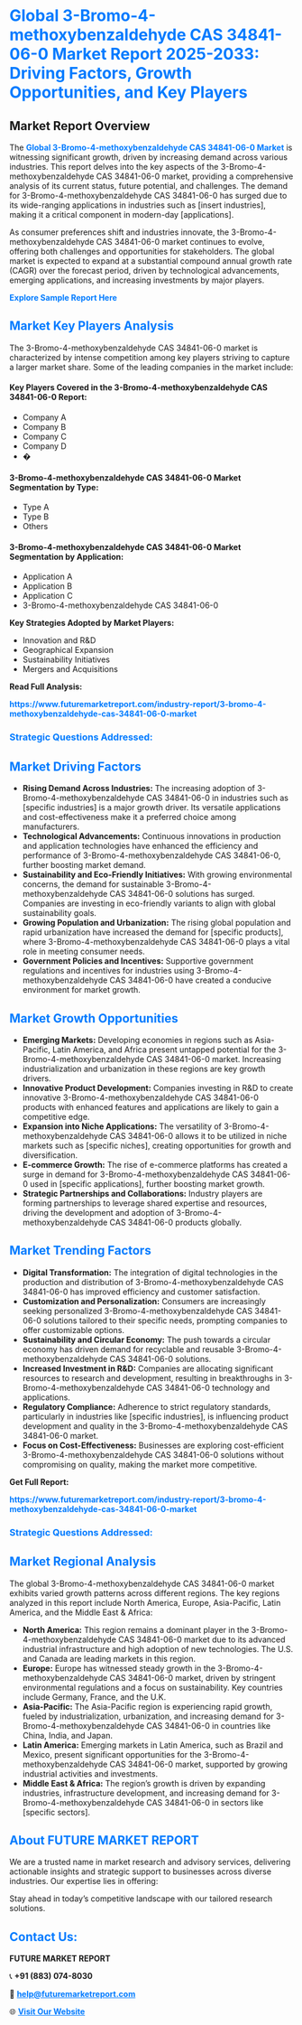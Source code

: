 <h1 style="color: #007BFF;">Global 3-Bromo-4-methoxybenzaldehyde CAS 34841-06-0 Market Report 2025-2033: Driving Factors, Growth Opportunities, and Key Players</h1>

<section id="overview">
<h2>Market Report Overview</h2>
<p>The <a href="https://www.futuremarketreport.com/industry-report/3-bromo-4-methoxybenzaldehyde-cas-34841-06-0-market" style="color: #007BFF; text-decoration: none;"><strong>Global 3-Bromo-4-methoxybenzaldehyde CAS 34841-06-0 Market</strong></a> is witnessing significant growth, driven by increasing demand across various industries. This report delves into the key aspects of the 3-Bromo-4-methoxybenzaldehyde CAS 34841-06-0 market, providing a comprehensive analysis of its current status, future potential, and challenges. The demand for 3-Bromo-4-methoxybenzaldehyde CAS 34841-06-0 has surged due to its wide-ranging applications in industries such as [insert industries], making it a critical component in modern-day [applications].</p>
<p>As consumer preferences shift and industries innovate, the 3-Bromo-4-methoxybenzaldehyde CAS 34841-06-0 market continues to evolve, offering both challenges and opportunities for stakeholders. The global market is expected to expand at a substantial compound annual growth rate (CAGR) over the forecast period, driven by technological advancements, emerging applications, and increasing investments by major players.</p>
</section>

<section id="overview">
<p><a href="https://www.futuremarketreport.com/request-sample/reportId=112369" style="color: #007BFF; text-decoration: none;"><strong>Explore Sample Report Here</strong></a></p>
</section>

<section id="key-players">
<h2 style="color: #007BFF;">Market Key Players Analysis</h2>
<p>The 3-Bromo-4-methoxybenzaldehyde CAS 34841-06-0 market is characterized by intense competition among key players striving to capture a larger market share. Some of the leading companies in the market include:</p>
<h4>Key Players Covered in the 3-Bromo-4-methoxybenzaldehyde CAS 34841-06-0 Report:</h4>
<ul><li>Company A</li><li>Company B</li><li>Company C</li><li>Company D</li><li>�</li></ul>
<h4>3-Bromo-4-methoxybenzaldehyde CAS 34841-06-0 Market Segmentation by Type:</h4>
<ul><li>Type A</li><li>Type B</li><li>Others</li></ul>

<h4>3-Bromo-4-methoxybenzaldehyde CAS 34841-06-0 Market Segmentation by Application:</h4>
<ul><li>Application A</li><li>Application B</li><li>Application C</li><li>3-Bromo-4-methoxybenzaldehyde CAS 34841-06-0</li></ul>
<p><strong>Key Strategies Adopted by Market Players:</strong></p>
<ul>
<li>Innovation and R&D</li>
<li>Geographical Expansion</li>
<li>Sustainability Initiatives</li>
<li>Mergers and Acquisitions</li>
</ul>
</section>

<section>
<p><strong>Read Full Analysis: </strong></p><a href="https://www.futuremarketreport.com/industry-report/3-bromo-4-methoxybenzaldehyde-cas-34841-06-0-market" style="color: #007BFF; text-decoration: none;"><strong>https://www.futuremarketreport.com/industry-report/3-bromo-4-methoxybenzaldehyde-cas-34841-06-0-market</strong></a>
<h3 style="color: #007BFF;">Strategic Questions Addressed:</h3>
</section>

<section id="driving-factors">
<h2 style="color: #007BFF;">Market Driving Factors</h2>
<ul>
<li><strong>Rising Demand Across Industries:</strong> The increasing adoption of 3-Bromo-4-methoxybenzaldehyde CAS 34841-06-0 in industries such as [specific industries] is a major growth driver. Its versatile applications and cost-effectiveness make it a preferred choice among manufacturers.</li>
<li><strong>Technological Advancements:</strong> Continuous innovations in production and application technologies have enhanced the efficiency and performance of 3-Bromo-4-methoxybenzaldehyde CAS 34841-06-0, further boosting market demand.</li>
<li><strong>Sustainability and Eco-Friendly Initiatives:</strong> With growing environmental concerns, the demand for sustainable 3-Bromo-4-methoxybenzaldehyde CAS 34841-06-0 solutions has surged. Companies are investing in eco-friendly variants to align with global sustainability goals.</li>
<li><strong>Growing Population and Urbanization:</strong> The rising global population and rapid urbanization have increased the demand for [specific products], where 3-Bromo-4-methoxybenzaldehyde CAS 34841-06-0 plays a vital role in meeting consumer needs.</li>
<li><strong>Government Policies and Incentives:</strong> Supportive government regulations and incentives for industries using 3-Bromo-4-methoxybenzaldehyde CAS 34841-06-0 have created a conducive environment for market growth.</li>
</ul>
</section>

<section id="growth-opportunities">
<h2 style="color: #007BFF;">Market Growth Opportunities</h2>
<ul>
<li><strong>Emerging Markets:</strong> Developing economies in regions such as Asia-Pacific, Latin America, and Africa present untapped potential for the 3-Bromo-4-methoxybenzaldehyde CAS 34841-06-0 market. Increasing industrialization and urbanization in these regions are key growth drivers.</li>
<li><strong>Innovative Product Development:</strong> Companies investing in R&D to create innovative 3-Bromo-4-methoxybenzaldehyde CAS 34841-06-0 products with enhanced features and applications are likely to gain a competitive edge.</li>
<li><strong>Expansion into Niche Applications:</strong> The versatility of 3-Bromo-4-methoxybenzaldehyde CAS 34841-06-0 allows it to be utilized in niche markets such as [specific niches], creating opportunities for growth and diversification.</li>
<li><strong>E-commerce Growth:</strong> The rise of e-commerce platforms has created a surge in demand for 3-Bromo-4-methoxybenzaldehyde CAS 34841-06-0 used in [specific applications], further boosting market growth.</li>
<li><strong>Strategic Partnerships and Collaborations:</strong> Industry players are forming partnerships to leverage shared expertise and resources, driving the development and adoption of 3-Bromo-4-methoxybenzaldehyde CAS 34841-06-0 products globally.</li>
</ul>
</section>

<section id="trending-factors">
<h2 style="color: #007BFF;">Market Trending Factors</h2>
<ul>
<li><strong>Digital Transformation:</strong> The integration of digital technologies in the production and distribution of 3-Bromo-4-methoxybenzaldehyde CAS 34841-06-0 has improved efficiency and customer satisfaction.</li>
<li><strong>Customization and Personalization:</strong> Consumers are increasingly seeking personalized 3-Bromo-4-methoxybenzaldehyde CAS 34841-06-0 solutions tailored to their specific needs, prompting companies to offer customizable options.</li>
<li><strong>Sustainability and Circular Economy:</strong> The push towards a circular economy has driven demand for recyclable and reusable 3-Bromo-4-methoxybenzaldehyde CAS 34841-06-0 solutions.</li>
<li><strong>Increased Investment in R&D:</strong> Companies are allocating significant resources to research and development, resulting in breakthroughs in 3-Bromo-4-methoxybenzaldehyde CAS 34841-06-0 technology and applications.</li>
<li><strong>Regulatory Compliance:</strong> Adherence to strict regulatory standards, particularly in industries like [specific industries], is influencing product development and quality in the 3-Bromo-4-methoxybenzaldehyde CAS 34841-06-0 market.</li>
<li><strong>Focus on Cost-Effectiveness:</strong> Businesses are exploring cost-efficient 3-Bromo-4-methoxybenzaldehyde CAS 34841-06-0 solutions without compromising on quality, making the market more competitive.</li>
</ul>
</section>

<section>
<p><strong>Get Full Report: </strong></p><a href="https://www.futuremarketreport.com/industry-report/3-bromo-4-methoxybenzaldehyde-cas-34841-06-0-market" style="color: #007BFF; text-decoration: none;"><strong>https://www.futuremarketreport.com/industry-report/3-bromo-4-methoxybenzaldehyde-cas-34841-06-0-market</strong></a>
<h3 style="color: #007BFF;">Strategic Questions Addressed:</h3>
</section>


<section id="regional-analysis">
<h2 style="color: #007BFF;">Market Regional Analysis</h2>
<p>The global 3-Bromo-4-methoxybenzaldehyde CAS 34841-06-0 market exhibits varied growth patterns across different regions. The key regions analyzed in this report include North America, Europe, Asia-Pacific, Latin America, and the Middle East & Africa:</p>
<ul>
<li><strong>North America:</strong> This region remains a dominant player in the 3-Bromo-4-methoxybenzaldehyde CAS 34841-06-0 market due to its advanced industrial infrastructure and high adoption of new technologies. The U.S. and Canada are leading markets in this region.</li>
<li><strong>Europe:</strong> Europe has witnessed steady growth in the 3-Bromo-4-methoxybenzaldehyde CAS 34841-06-0 market, driven by stringent environmental regulations and a focus on sustainability. Key countries include Germany, France, and the U.K.</li>
<li><strong>Asia-Pacific:</strong> The Asia-Pacific region is experiencing rapid growth, fueled by industrialization, urbanization, and increasing demand for 3-Bromo-4-methoxybenzaldehyde CAS 34841-06-0 in countries like China, India, and Japan.</li>
<li><strong>Latin America:</strong> Emerging markets in Latin America, such as Brazil and Mexico, present significant opportunities for the 3-Bromo-4-methoxybenzaldehyde CAS 34841-06-0 market, supported by growing industrial activities and investments.</li>
<li><strong>Middle East & Africa:</strong> The region’s growth is driven by expanding industries, infrastructure development, and increasing demand for 3-Bromo-4-methoxybenzaldehyde CAS 34841-06-0 in sectors like [specific sectors].</li>
</ul>
</section>

<footer>
<h2 style="color: #007BFF;">About FUTURE MARKET REPORT</h2>
<p>We are a trusted name in market research and advisory services, delivering actionable insights and strategic support to businesses across diverse industries. Our expertise lies in offering:</p>

<p>Stay ahead in today’s competitive landscape with our tailored research solutions.</p>

<h2 style="color: #007BFF;">Contact Us:</h2>
<p><strong>FUTURE MARKET REPORT</strong></p>
<p>📞 <strong>+91 (883) 074-8030</strong></p>
<p>📧 <strong><a href="mailto:help@futuremarketreport.com" style="color: #007BFF;">help@futuremarketreport.com</a></strong></p>
<p>🌐 <strong><a href="https://www.futuremarketreport.com/" style="color: #007BFF;">Visit Our Website</a></strong></p>
</footer>